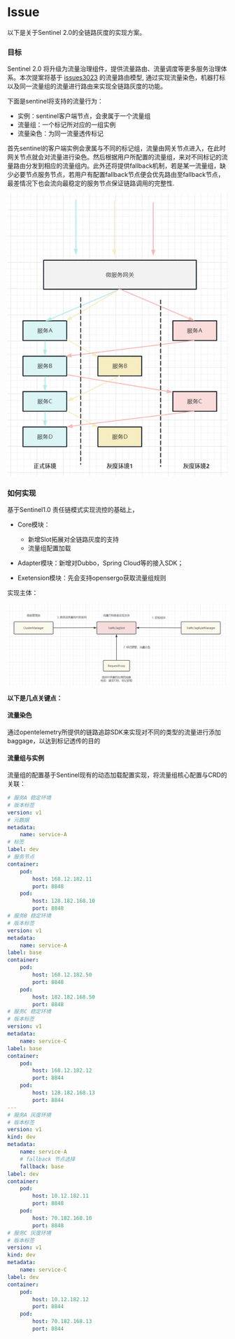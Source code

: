 # Issue

以下是关于Sentinel 2.0的全链路灰度的实现方案。



### 目标

Sentinel 2.0 将升级为流量治理组件，提供流量路由、流量调度等更多服务治理体系。本次提案将基于 [issues3023](https://github.com/alibaba/Sentinel/issues/3023) 的流量路由模型, 通过实现流量染色，机器打标以及同一流量组的流量进行路由来实现全链路灰度的功能。

下面是sentinel将支持的流量行为：

- 实例：sentinel客户端节点，会隶属于一个流量组
- 流量组：一个标记所对应的一组实例
- 流量染色：为同一流量透传标记

首先sentinel的客户端实例会隶属与不同的标记组，流量由网关节点进入，在此时网关节点就会对流量进行染色。然后根据用户所配置的流量组，来对不同标记的流量路由分发到相应的流量组内。此外还将提供fallback机制，若是某一流量组，缺少必要节点服务节点，若用户有配置fallback节点便会优先路由至fallback节点，最差情况下也会流向最稳定的服务节点保证链路调用的完整性.

![image-20230718002919150](./assets/image-20230718002919150.png)

### 如何实现

基于Sentinel1.0 责任链模式实现流控的基础上，

- Core模块：
  - 新增Slot拓展对全链路灰度的支持
  - 流量组配置加载

- Adapter模块：新增对Dubbo，Spring Cloud等的接入SDK；
- Exetension模块：先会支持opensergo获取流量组规则

实现主体：

![image-20230720003642127](./assets/image-20230720003642127.png)

**以下是几点关键点：**

#### 流量染色

通过opentelemetry所提供的链路追踪SDK来实现对不同的类型的流量进行添加baggage，以达到标记透传的目的

[埋点Demo]: https://github.com/open-telemetry/opentelemetry-java/discussions/4801

#### 流量组与实例

流量组的配置基于Sentinel现有的动态加载配置实现，将流量组核心配置与CRD的关联：

```yaml
# 服务A 稳定环境
# 版本标签
version: v1
# 元数据
metadata: 
	name: service-A
# 标签
label: dev
# 服务节点
container: 
	pod:
		host: 168.12.182.11
		port: 8848
	pod:
		host: 128.182.168.10
		port: 8848
# 服务B 稳定环境
# 版本标签
version: v1
metadata: 
	name: service-A
label: base
container: 
	pod:
		host: 168.12.182.50
		port: 8848
	pod:
		host: 182.182.168.50
		port: 8848
# 服务C 稳定环境
# 版本标签
version: v1
metadata: 
	name: service-C
label: base
container: 
	pod:
		host: 168.12.182.12
		port: 8844
	pod:
		host: 128.182.168.13
		port: 8844
---
# 服务A 灰度环境
# 版本标签
version: v1
kind: dev
metadata: 
	name: service-A
	# fallback 节点选择
	fallback: base
label: dev
container: 
	pod:
		host: 10.12.182.11
		port: 8848
	pod:
		host: 70.182.168.10
		port: 8848
# 服务C 灰度环境
# 版本标签
version: v1
kind: dev
metadata: 
	name: service-C
label: dev
container: 
	pod:
		host: 10.12.182.12
		port: 8844
	pod:
		host: 70.182.168.13
		port: 8844
```


